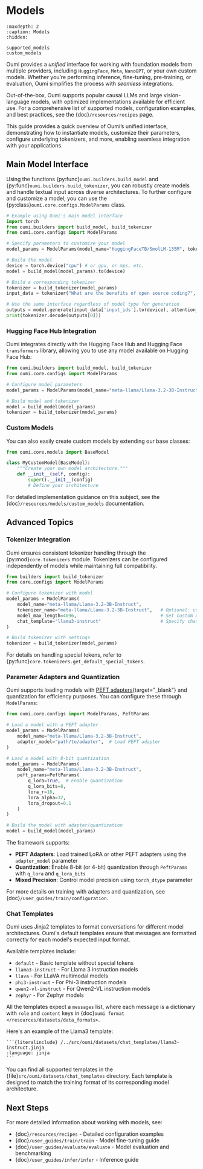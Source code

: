 # Models

```{toctree}
:maxdepth: 2
:caption: Models
:hidden:

supported_models
custom_models
```

Oumi provides a _unified_ interface for working with foundation models from multiple providers, including `HuggingFace`, `Meta`, `NanoGPT`, or your own custom models. Whether you’re performing inference, fine-tuning, pre-training, or evaluation, Oumi simplifies the process with _seamless_ integrations.

Out-of-the-box, Oumi supports popular causal LLMs and large vision-language models, with optimized implementations available for efficient use. For a comprehensive list of supported models, configuration examples, and best practices, see the {doc}`/resources/recipes` page.

This guide provides a quick overview of Oumi’s unified interface, demonstrating how to instantiate models, customize their parameters, configure underlying tokenizers, and more, enabling seamless integration with your applications.

## Main Model Interface

Using the functions {py:func}`oumi.builders.build_model` and {py:func}`oumi.builders.build_tokenizer`, you can robustly create models and handle textual input across diverse architectures. To further configure and customize a model, you can use the {py:class}`oumi.core.configs.ModelParams` class.

```python
# Example using Oumi's main model interface
import torch
from oumi.builders import build_model, build_tokenizer
from oumi.core.configs import ModelParams

# Specify parameters to customize your model
model_params = ModelParams(model_name="HuggingFaceTB/SmolLM-135M", tokenizer_kwargs={'pad_token': '<|endoftext|>'})

# Build the model
device = torch.device("cpu") # or gpu, or mps, etc.
model = build_model(model_params).to(device)

# Build a corresponding tokenizer
tokenizer = build_tokenizer(model_params)
input_data = tokenizer("What are the benefits of open source coding?", return_tensors="pt")

# Use the same interface regardless of model type for generation
outputs = model.generate(input_data['input_ids'].to(device), attention_mask=input_data['attention_mask'].to(device), max_length=64)
print(tokenizer.decode(outputs[0]))
```

### Hugging Face Hub Integration

Oumi integrates directly with the Hugging Face Hub and Hugging Face `transformers` library, allowing you to use any model available on Hugging Face Hub:

```python
from oumi.builders import build_model, build_tokenizer
from oumi.core.configs import ModelParams

# Configure model parameters
model_params = ModelParams(model_name="meta-llama/Llama-3.2-3B-Instruct")

# Build model and tokenizer
model = build_model(model_params)
tokenizer = build_tokenizer(model_params)
```

### Custom Models

You can also easily create custom models by extending our base classes:

```python
from oumi.core.models import BaseModel

class MyCustomModel(BaseModel):
    """Create your own model architecture."""
    def __init__(self, config):
        super().__init__(config)
        # Define your architecture
```

For detailed implementation guidance on this subject, see the {doc}`/resources/models/custom_models` documentation.

## Advanced Topics

### Tokenizer Integration

Oumi ensures consistent tokenizer handling through the {py:mod}`core.tokenizers` module. Tokenizers can be configured independently of models while maintaining full compatibility.

```python
from builders import build_tokenizer
from core.configs import ModelParams

# Configure tokenizer with model
model_params = ModelParams(
    model_name="meta-llama/Llama-3.2-3B-Instruct",
    tokenizer_name="meta-llama/Llama-3.2-3B-Instruct",   # Optional: use different tokenizer
    model_max_length=4096,                               # Set custom max length
    chat_template="llama3-instruct"                      # Specify chat template
)

# Build tokenizer with settings
tokenizer = build_tokenizer(model_params)
```

For details on handling special tokens, refer to {py:func}`core.tokenizers.get_default_special_tokens`.

### Parameter Adapters and Quantization

Oumi supports loading models with [PEFT adapters](https://arxiv.org/pdf/2403.14608){target="_blank"} and quantization for efficiency purposes. You can configure these through `ModelParams`:

```python
from oumi.core.configs import ModelParams, PeftParams

# Load a model with a PEFT adapter
model_params = ModelParams(
    model_name="meta-llama/Llama-3.2-3B-Instruct",
    adapter_model="path/to/adapter",  # Load PEFT adapter
)

# Load a model with 8-bit quantization
model_params = ModelParams(
    model_name="meta-llama/Llama-3.2-3B-Instruct",
    peft_params=PeftParams(
        q_lora=True,  # Enable quantization
        q_lora_bits=8,
        lora_r=16,
        lora_alpha=32,
        lora_dropout=0.1
    )
)

# Build the model with adapter/quantization
model = build_model(model_params)
```

The framework supports:

- **PEFT Adapters**: Load trained LoRA or other PEFT adapters using the `adapter_model` parameter
- **Quantization**: Enable 8-bit (or 4-bit) quantization through `PeftParams` with `q_lora` and `q_lora_bits`
- **Mixed Precision**: Control model precision using `torch_dtype` parameter

For more details on training with adapters and quantization, see {doc}`/user_guides/train/configuration`.

### Chat Templates

Oumi uses Jinja2 templates to format conversations for different model architectures. Oumi's default templates ensure that messages are formatted correctly for each model's expected input format.

Available templates include:

- `default` - Basic template without special tokens
- `llama3-instruct` - For Llama 3 instruction models
- `llava` - For LLaVA multimodal models
- `phi3-instruct` - For Phi-3 instruction models
- `qwen2-vl-instruct` - For Qwen2-VL instruction models
- `zephyr` - For Zephyr models

All the templates expect a `messages` list, where each message is a dictionary with `role` and `content` keys in {doc}`oumi format </resources/datasets/data_formats>`.

Here's an example of the Llama3 template:

````{dropdown} src/oumi/datasets/chat_templates/llama3-instruct.jinja
```{literalinclude} /../src/oumi/datasets/chat_templates/llama3-instruct.jinja
:language: jinja
```
````

You can find all supported templates in the {file}`src/oumi/datasets/chat_templates` directory. Each template is designed to match the training format of its corresponding model architecture.

## Next Steps

For more detailed information about working with models, see:

- {doc}`/resources/recipes` - Detailed configuration examples
- {doc}`/user_guides/train/train` - Model fine-tuning guide
- {doc}`/user_guides/evaluate/evaluate` - Model evaluation and benchmarking
- {doc}`/user_guides/infer/infer` - Inference guide
